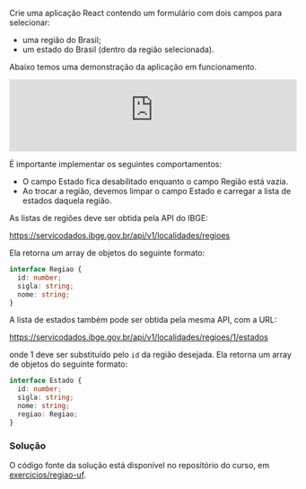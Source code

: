 Crie uma aplicação React contendo um formulário com dois campos para selecionar:

- uma região do Brasil;
- um estado do Brasil (dentro da região selecionada).

Abaixo temos uma demonstração da aplicação em funcionamento.

<iframe src="https://cralmg-regiao-estado.stackblitz.io" style="border:4px solid #ddd; width:100%; height:120px"></iframe>

É importante implementar os seguintes comportamentos:

- O campo Estado fica desabilitado enquanto o campo Região está vazia.
- Ao trocar a região, devemos limpar o campo Estado e carregar a lista de estados daquela região.

As listas de regiões deve ser obtida pela API do IBGE:

<https://servicodados.ibge.gov.br/api/v1/localidades/regioes>

Ela retorna um array de objetos do seguinte formato:

```ts
interface Regiao {
  id: number;
  sigla: string;
  nome: string;
}
```

A lista de estados também pode ser obtida pela mesma API, com a URL:

<https://servicodados.ibge.gov.br/api/v1/localidades/regioes/1/estados>

onde 1 deve ser substituído pelo `id` da região desejada.
Ela retorna um array de objetos do seguinte formato:

```ts
interface Estado {
  id: number;
  sigla: string;
  nome: string;
  regiao: Regiao;
}
```

### Solução

O código fonte da solução está disponível no repositório do curso, em [exercicios/regiao-uf](https://github.com/danilofes/curso-react/tree/main/exercicios/regiao-uf).
